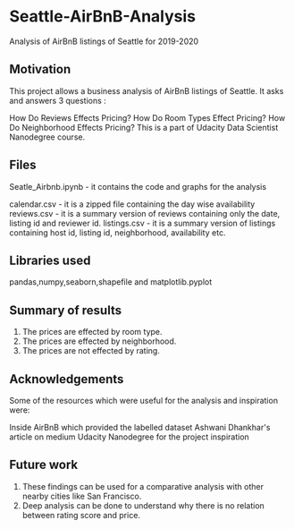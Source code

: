 # Seattle-AirBnB-Analysis
Analysis of AirBnB listings of Seattle for 2019-2020

## Motivation
This project allows a business analysis of AirBnB listings of Seattle. It asks and answers 3 questions :

How Do Reviews Effects Pricing?
How Do Room Types Effect Pricing?
How Do Neighborhood Effects Pricing?
This is a part of Udacity Data Scientist Nanodegree course.
## Files
Seatle_Airbnb.ipynb - it contains the code and graphs for the analysis

calendar.csv - it is a zipped file containing the day wise availability
reviews.csv - it is a summary version of reviews containing only the date, listing id and reviewer id.
listings.csv - it is a summary version of listings containing host id, listing id, neighborhood, availability etc.
## Libraries used
pandas,numpy,seaborn,shapefile and matplotlib.pyplot
## Summary of results
1. The prices are effected by room type.
2. The prices are effected by neighborhood.
3. The prices are not effected by rating.
## Acknowledgements
Some of the resources which were useful for the analysis and inspiration were:

Inside AirBnB which provided the labelled dataset
Ashwani Dhankhar's article on medium
Udacity Nanodegree for the project inspiration
## Future work
1. These findings can be used for a comparative analysis with other nearby cities like San Francisco.
2. Deep analysis can be done to understand why there is no relation between rating score and price.
